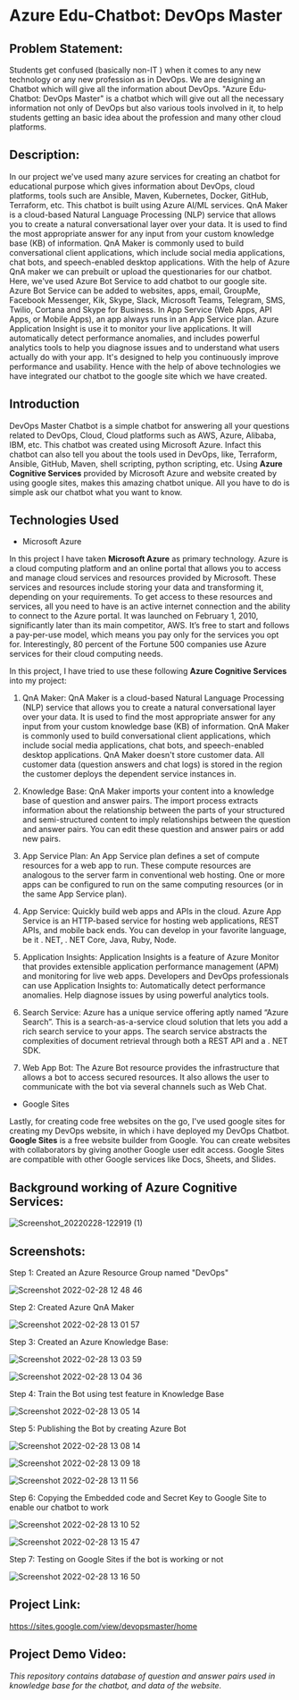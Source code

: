 # Azure Edu-Chatbot: DevOps Master

## Problem Statement: 

Students get confused (basically non-IT ) when it comes to any new technology or any new profession as in DevOps. We are designing an Chatbot which will give all the information about DevOps. "Azure Edu-Chatbot: DevOps Master" is a chatbot which will give out all the necessary information not only of DevOps but also various tools involved in it, to help students getting an basic idea about the profession and many other cloud platforms.

## Description:

In our project we've used many azure services for creating an chatbot for educational purpose which gives information about DevOps, cloud platforms, tools such are Ansible, Maven, Kubernetes, Docker, GitHub, Terraform, etc. This chatbot is built using Azure AI/ML services. QnA Maker is a cloud-based Natural Language Processing (NLP) service that allows you to create a natural conversational layer over your data. It is used to find the most appropriate answer for any input from your custom knowledge base (KB) of information. QnA Maker is commonly used to build conversational client applications, which include social media applications, chat bots, and speech-enabled desktop applications. With the help of Azure QnA maker we can prebuilt or upload the questionaries for our chatbot. Here, we've used Azure Bot Service to add chatbot to our google site. Azure Bot Service can be added to websites, apps, email, GroupMe, Facebook Messenger, Kik, Skype, Slack, Microsoft Teams, Telegram, SMS, Twilio, Cortana and Skype for Business. In App Service (Web Apps, API Apps, or Mobile Apps), an app always runs in an App Service plan. Azure Application Insight is use it to monitor your live applications. It will automatically detect performance anomalies, and includes powerful analytics tools to help you diagnose issues and to understand what users actually do with your app. It's designed to help you continuously improve performance and usability. Hence with the help of above technologies we have integrated our chatbot to the google site which we have created.


## Introduction

DevOps Master Chatbot is a simple chatbot for answering all your questions related to DevOps, Cloud, Cloud platforms such as AWS, Azure, Alibaba, IBM, etc. 
This chatbot was created using Microsoft Azure. Infact this chatbot can also tell you about the tools used in DevOps, like, Terraform, Ansible, GitHub, Maven, shell scripting, python scripting, etc. Using **Azure Cognitive Services** provided by Microsoft Azure and website created by using google sites, makes this amazing chatbot unique. All you have to do is simple ask our chatbot what you want to know.

## Technologies Used

- Microsoft Azure

In this project I have taken **Microsoft Azure** as primary technology.
Azure is a cloud computing platform and an online portal that allows you to access and manage cloud services and resources provided by Microsoft. These services and resources include storing your data and transforming it, depending on your requirements. To get access to these resources and services, all you need to have is an active internet connection and the ability to connect to the Azure portal. It was launched on February 1, 2010, significantly later than its main competitor, AWS.
It’s free to start and follows a pay-per-use model, which means you pay only for the services you opt for.
Interestingly, 80 percent of the Fortune 500 companies use Azure services for their cloud computing needs.


In this project, I have tried to use these following **Azure Cognitive Services** into my project:

1. QnA Maker: QnA Maker is a cloud-based Natural Language Processing (NLP) service that allows you to create a natural conversational layer over your data. It is used to find the most appropriate answer for any input from your custom knowledge base (KB) of information. QnA Maker is commonly used to build conversational client applications, which include social media applications, chat bots, and speech-enabled desktop applications. QnA Maker doesn't store customer data. All customer data (question answers and chat logs) is stored in the region the customer deploys the dependent service instances in.

2. Knowledge Base: QnA Maker imports your content into a knowledge base of question and answer pairs. The import process extracts information about the relationship between the parts of your structured and semi-structured content to imply relationships between the question and answer pairs. You can edit these question and answer pairs or add new pairs.

3. App Service Plan: An App Service plan defines a set of compute resources for a web app to run. These compute resources are analogous to the server farm in conventional web hosting. One or more apps can be configured to run on the same computing resources (or in the same App Service plan).

4. App Service: Quickly build web apps and APIs in the cloud. Azure App Service is an HTTP-based service for hosting web applications, REST APIs, and mobile back ends. You can develop in your favorite language, be it . NET, . NET Core, Java, Ruby, Node.
5. Application Insights: Application Insights is a feature of Azure Monitor that provides extensible application performance management (APM) and monitoring for live web apps. Developers and DevOps professionals can use Application Insights to: Automatically detect performance anomalies. Help diagnose issues by using powerful analytics tools.
6. Search Service: Azure has a unique service offering aptly named “Azure Search”. This is a search-as-a-service cloud solution that lets you add a rich search service to your apps. The search service abstracts the complexities of document retrieval through both a REST API and a . NET SDK.
7. Web App Bot: The Azure Bot resource provides the infrastructure that allows a bot to access secured resources. It also allows the user to communicate with the bot via several channels such as Web Chat.


- Google Sites

Lastly, for creating code free websites on the go, I've used google sites for creating my DevOps website, in which i have deployed my DevOps Chatbot. **Google Sites** is a free website builder from Google. You can create websites with collaborators by giving another Google user edit access. Google Sites are compatible with other Google services like Docs, Sheets, and Slides.

## Background working of Azure Cognitive Services:

![Screenshot_20220228-122919 (1)](https://user-images.githubusercontent.com/91502734/155944983-6dc91296-9c99-4a63-92d3-79b7c701a480.jpg)




## Screenshots:
Step 1: Created an Azure Resource Group named "DevOps"

![Screenshot 2022-02-28 12 48 46](https://user-images.githubusercontent.com/91502734/155941110-00127239-570e-488a-a080-2c1d084aee59.png)

Step 2: Created Azure QnA Maker 

![Screenshot 2022-02-28 13 01 57](https://user-images.githubusercontent.com/91502734/155942231-1e649599-ed30-4132-af9b-d938f105b1aa.png)

Step 3: Created an Azure Knowledge Base:

![Screenshot 2022-02-28 13 03 59](https://user-images.githubusercontent.com/91502734/155942664-ea71c167-16d6-4171-bbeb-0479e80db49b.png)

![Screenshot 2022-02-28 13 04 36](https://user-images.githubusercontent.com/91502734/155942703-eec438fc-2493-40bb-8a0e-fadb9f9d64cd.png)

Step 4: Train the Bot using test feature in Knowledge Base

![Screenshot 2022-02-28 13 05 14](https://user-images.githubusercontent.com/91502734/155942822-4ff34176-02a1-419c-9e70-4d9ee5d45da4.png)

Step 5: Publishing the Bot by creating Azure Bot 

![Screenshot 2022-02-28 13 08 14](https://user-images.githubusercontent.com/91502734/155943077-9bd1223a-4f83-43d0-875d-4f347aea99ed.png)

![Screenshot 2022-02-28 13 09 18](https://user-images.githubusercontent.com/91502734/155943187-f37a55f4-d7e3-45e6-b511-f511e9e2307b.png)

![Screenshot 2022-02-28 13 11 56](https://user-images.githubusercontent.com/91502734/155943525-67acbc66-5278-4350-b9b2-0a29effee092.png)


Step 6: Copying the Embedded code and Secret Key to Google Site to enable our chatbot to work

![Screenshot 2022-02-28 13 10 52](https://user-images.githubusercontent.com/91502734/155943730-300ec70d-a478-4352-9b0f-40666a575b88.png)

![Screenshot 2022-02-28 13 15 47](https://user-images.githubusercontent.com/91502734/155944204-f5029bac-579c-4746-a77e-3461bf95b252.png)

Step 7: Testing on Google Sites if the bot is working or not

![Screenshot 2022-02-28 13 16 50](https://user-images.githubusercontent.com/91502734/155944287-b22c0639-d03d-4aec-96e7-cf213518cd3a.png)


## Project Link: 


https://sites.google.com/view/devopsmaster/home

## Project Demo Video:



*This repository contains database of question and answer pairs used in knowledge base for the chatbot, and data of the website.* 


